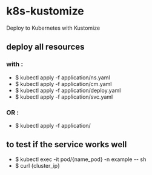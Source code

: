# k8s-kustomize
Deploy to Kubernetes with Kustomize

## deploy all resources
  ### with : 
 - $ kubectl apply -f application/ns.yaml
 - $ kubectl apply -f application/cm.yaml
 - $ kubectl apply -f application/deploy.yaml
 - $ kubectl apply -f application/svc.yaml
  ### OR : 
 - $ kubectl apply -f application/

## to test if the service works well 
 - $ kubectl exec -it pod/{name_pod} -n example -- sh 
 - $ curl {cluster_ip}